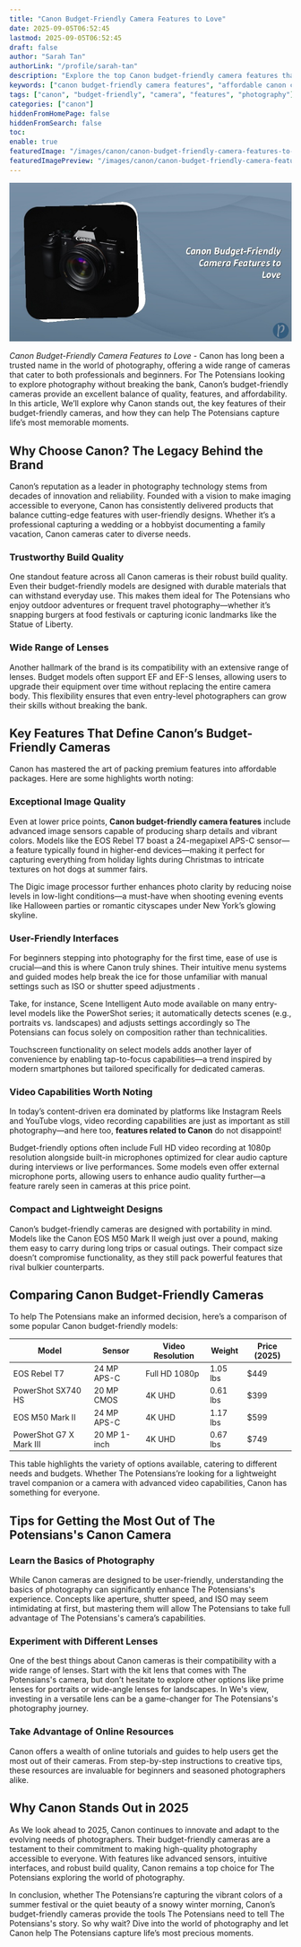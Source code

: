 ```yaml
---
title: "Canon Budget-Friendly Camera Features to Love"
date: 2025-09-05T06:52:45
lastmod: 2025-09-05T06:52:45
draft: false
author: "Sarah Tan"
authorLink: "/profile/sarah-tan"
description: "Explore the top Canon budget-friendly camera features that combine affordability with exceptional performance and versatility for photographers of all levels."
keywords: ["canon budget-friendly camera features", "affordable canon cameras", "best budget cameras by Canon"]
tags: ["canon", "budget-friendly", "camera", "features", "photography"]
categories: ["canon"]
hiddenFromHomePage: false
hiddenFromSearch: false
toc:
enable: true
featuredImage: "/images/canon/canon-budget-friendly-camera-features-to-love.jpg"
featuredImagePreview: "/images/canon/canon-budget-friendly-camera-features-to-love.jpg"
---
```


![Canon Budget-Friendly Camera Features to Love](/images/canon/canon-budget-friendly-camera-features-to-love.jpg)



*Canon Budget-Friendly Camera Features to Love* - Canon has long been a trusted name in the world of photography, offering a wide range of came​ras that cater to both professionals and beginners. For The Po​tensians looking to explore photography without breaking the bank, Canon’s budget-friendly cameras provide an excellent balance of quality, features, and affordability. In this article, We’ll explore why Canon stands out, the key features of their budget-friendly cameras, and how they can help The Potensians capture life’s most memorable moments.

## Why Choose Canon? The Legacy Behind the Brand

Canon’s reputation as a leader in photography technology stems from decades of innovation and reliability. Founded with a vision to make imaging accessible to everyone, Canon has consistently delivered products that balance cutting-edge features with user-friendly designs. Whether it’s a professional capturing a wedding or a hobbyist documenting a family vacation, Canon cameras cater to diverse needs.

### Trustworthy Build Quality

One standout feature across all Canon cameras is their robust build quality. Even their budget-friendly models are designed with durable materials that can withstand everyday use. This makes them ideal for The Potensians who enjoy outdoor adventures or frequent travel photography—whether it’s snapping burgers at food festivals or capturing iconic landmarks like the Statue of Liberty.

### Wide Range of Lenses

Another hallmark of the brand is its compatibility with an extensive range of lenses. Budget models often support EF and EF-S lenses, allowing users to upgrade their equipment over time without replacing the entire camera body. This flexibility ensures that even entry-level photographers can grow their skills without breaking the bank.

## Key Features That Define Canon’s Budget-Friendly Cameras

Canon has mastered the art of packing premium features into affordable packages. Here are some highlights worth no​ting:

### Exceptional Image Quality

Even at lower price points, **Canon budget-friendly camera features** include advanced image sensors capable of producing sharp details and vibrant colors. Models like the EOS Rebel T7 boast a 24-megapixel APS-C sensor—a feature typically found in higher-end devices—making it perfect for capturing everything from holiday lights during Christmas to intricate textures on hot dogs at summer fairs. 

The Digic image processor further enhances photo clarity by reducing noise levels in low-light conditions—a must-have when shooting evening events like Halloween parties or romantic cityscapes under New York’s glowing skyline.

### User-Friendly Interfaces

For beginners stepping into photography for the first time, ease of use is crucial—and this is where Canon truly shines. Their intuitive menu systems and guided modes help break the ice for those unfamiliar with manual settings such as ISO or shutter speed adjustments .

Take, for instance, Scene Intelligent Auto mode available on many entry-level models like the PowerShot series; it automatically detects scenes (e.g., portraits vs. landscapes) and adjusts settings accordingly so The Potensians can focus solely on composition rather than technicalities.

Touchscreen functionality on select models adds another layer of convenience by enabling tap-to-focus capabilities—a trend inspired by modern smartphones but tailored specifically for dedicated cameras.

### Video Capabilities Worth Noting

In today’s content-driven era dominated by platforms like Instagram Reels and YouTube vlogs, video recording capabilities are just as important as still photography—and here too, **features related to Canon** do not disappoint!

Budget-friendly options often include Full HD video recording at 1080p resolution alongside built-in microphones optimized for clear audio capture during interviews or live performances. Some models even offer external microphone ports, allowing users to enhance audio quality further—a feature rarely seen in cameras at this price point.

### Compact and Lightweight Designs

Canon’s budget-friendly cameras are designed with portability in mind. Models like the Canon EOS M50 Mark II weigh just over a pound, making them easy to carry during long trips or casual outings. Their compact size doesn’t compromise functionality, as they still pack powerful features that rival bulkier counterparts.

## Comparing Canon Budget-Friendly Cameras

To help The Potensians make an informed decision, here’s a comparison of some popular Canon budget-friendly models:

<div class="table-responsive">
<table class="html-table">
<thead>
<tr>
<th>Model</th>
<th>Sensor</th>
<th>Video Resolution</th>
<th>Weight</th>
<th>Price (2025)</th>
</tr>
</thead>
<tbody>
<tr>
<td>EOS Rebel T7</td>
<td>24 MP APS-C</td>
<td>Full HD 1080p</td>
<td>1.05 lbs</td>
<td>$449</td>
</tr>
<tr>
<td>PowerShot SX740 HS</td>
<td>20 MP CMOS</td>
<td>4K UHD</td>
<td>0.61 lbs</td>
<td>$399</td>
</tr>
<tr>
<td>EOS M50 Mark II</td>
<td>24 MP APS-C</td>
<td>4K UHD</td>
<td>1.17 lbs</td>
<td>$599</td>
</tr>
<tr>
<td>PowerShot G7 X Mark III</td>
<td>20 MP 1-inch</td>
<td>4K UHD</td>
<td>0.67 lbs</td>
<td>$749</td>
</tr>
</tbody>
</table>
</div>

This table highlights the variety of options available, catering to different needs and budgets. Whether The Potensians’re looking for a lightweight travel companion or a camera with advanced video capabilities, Canon has something for everyone.

## Tips for Getting the Most Out of The Potensians's Canon Camera

### Learn the Basics of Photography

While Canon cameras are designed to be user-friendly, understanding the basics of photography can significantly enhance The Potensians's experience. Concepts like aperture, shutter speed, and ISO may seem intimidating at first, but mastering them will allow The Potensians to take full advantage of The Potensians's camera’s capabilities.

### Experiment with Different Lenses

One of the best things about Canon cameras is their compatibility with a wide range of lenses. Start with the kit lens that comes with The Potensians's camera, but don’t hesitate to explore other options like prime lenses for portraits or wide-angle lenses for landscapes. In We's view, investing in a versatile lens can be a game-changer for The Potensians's photography journey.

### Take Advantage of Online Resources

Canon offers a wealth of online tutorials and guides to help users get the most out of their cameras. From step-by-step instructions to creative tips, these resources are invaluable for beginners and seasoned photographers alike.

## Why Canon Stands Out in 2025

As We look ahead to 2025, Canon continues to innovate and adapt to the evolving needs of photographers. Their budget-friendly cameras are a testament to their commitment to making high-quality photography accessible to everyone. With features like advanced sensors, intuitive interfaces, and robust build quality, Canon remains a top choice for The Potensians exploring the world of photography.

In conclusion, whether The Potensians’re capturing the vibrant colors of a summer festival or the quiet beauty of a snowy winter morning, Canon’s budget-friendly cameras provide the tools The Potensians need to tell The Potensians's story.  So why wait? Dive into the world of photography and let Canon help The Potensians capture life’s most precious moments.
